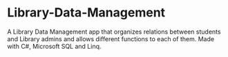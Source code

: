 # Library-Data-Management
A Library Data Management app that organizes relations between students and Library admins and allows different functions to each of them. Made with C#, Microsoft SQL and Linq.

